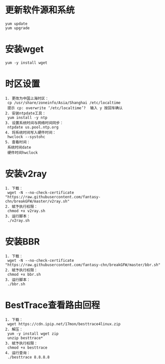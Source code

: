 # 更新软件源和系统
	yum update
	yum upgrade
# 安装wget
	yum -y install wget
# 时区设置
	1. 更改为中国上海时区：
 	 cp /usr/share/zoneinfo/Asia/Shanghai /etc/localtime
 	 提示 cp: overwrite ‘/etc/localtime’?  输入 y 按回车确认
	2. 安装ntpdate工具：
 	 yum install -y ntp
	3. 设置系统时间与网络时间同步：
 	 ntpdate us.pool.ntp.org
	4. 将系统时间写入硬件时间：
 	 hwclock --systohc
	5. 查看时间：
 	 系统时间date
 	 硬件时间hwclock
# 安装v2ray
	1. 下载：
 	 wget -N --no-check-certificate "https://raw.githubusercontent.com/fantasy-chn/breakGFW/master/v2ray.sh"
	2. 赋予执行权限：
 	 chmod +x v2ray.sh
	3. 运行脚本：
 	 ./v2ray.sh
# 安装BBR
	1. 下载：
 	 wget -N --no-check-certificate "https://raw.githubusercontent.com/fantasy-chn/breakGFW/master/bbr.sh"
	2. 赋予执行权限：
 	 chmod +x bbr.sh
	3. 运行脚本：
	 ./bbr.sh
# BestTrace查看路由回程
	1. 下载：
	 wget https://cdn.ipip.net/17mon/besttrace4linux.zip
	2. 解压：
	 yum -y install wget zip
	 unzip besttrace*
	3. 赋予执行权限：
	 chmod +x besttrace
	4. 运行查询：
	 ./besttrace 8.8.8.8
